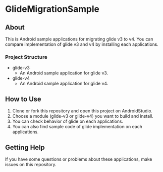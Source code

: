 # GlideMigrationSample
## About
This is Android sample applications for migrating glide v3 to v4.
You can compare implementation of glide v3 and v4 by installing each applications.

### Project Structure
- glide-v3
  - An Android sample application for glide v3.
- glide-v4
  - An Android sample application for glide v4.

## How to Use
1. Clone or fork this repository and open this project on AndroidStudio.
2. Choose a module (glide-v3 or glide-v4) you want to build and install.
3. You can check behavior of glide on each applications.
4. You can also find sample code of glide implementation on each applications.

## Getting Help
If you have some questions or problems about these applications, make issues on this repository.
